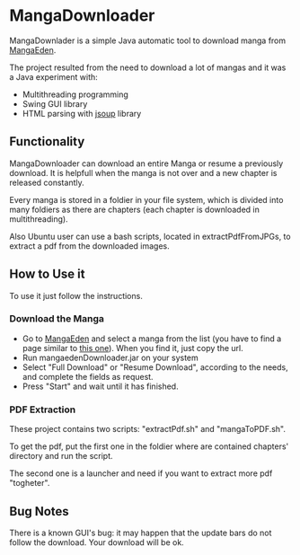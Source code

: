 # MangaDownloader

MangaDownlader is a simple Java automatic tool to download manga from [MangaEden].

The project resulted from the need to download a lot of mangas and it was a Java experiment with:
* Multithreading programming
* Swing GUI library
* HTML parsing with [jsoup] library

## Functionality

MangaDownloader can download an entire Manga or resume a previously download. It is helpfull when the manga is not over and a new chapter is released constantly.

Every manga is stored in a foldier in your file system, which is divided into many foldiers as there are chapters (each chapter is downloaded in multithreading).

Also Ubuntu user can use a bash scripts, located in extractPdfFromJPGs, to extract a pdf from the downloaded images. 

## How to Use it

To use it just follow the instructions.

### Download the Manga

* Go to [MangaEden] and select a manga from the list (you have to find a page similar to [this one]). When you find it, just copy the url.
* Run mangaedenDownloader.jar on your system 
* Select "Full Download" or "Resume Download", according to the needs, and complete the fields as request.
* Press "Start" and wait until it has finished.

### PDF Extraction

These project contains two scripts: "extractPdf.sh" and "mangaToPDF.sh".

To get the pdf, put the first one in the foldier where are contained chapters' directory and run the script.

The second one is a launcher and need if you want to extract more pdf "togheter". 

## Bug Notes

There is a known GUI's bug: it may happen that the update bars do not follow the download. Your download will be ok.







[MangaEden]: http://www.mangaeden.com/
[jsoup]: http://jsoup.org/
[this one]: http://www.mangaeden.com/en-manga/naruto/
